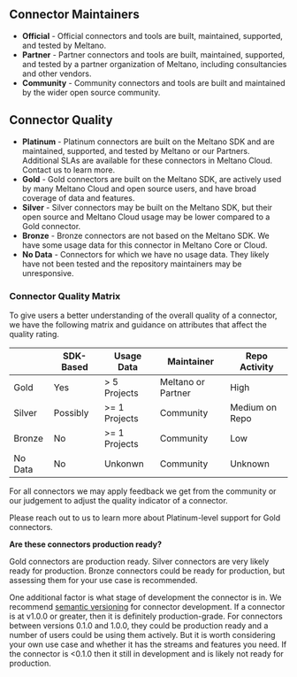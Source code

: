 ## Connector Maintainers

* **Official** -  Official connectors and tools are built, maintained, supported, and tested by Meltano.
* **Partner** - Partner connectors and tools are built, maintained, supported, and tested by a partner organization of Meltano, including consultancies and other vendors.
* **Community** - Community connectors and tools are built and maintained by the wider open source community.

## Connector Quality

* **Platinum** - Platinum connectors are built on the Meltano SDK and are maintained, supported, and tested by Meltano or our Partners. Additional SLAs are available for these connectors in Meltano Cloud. Contact us to learn more.
* **Gold** - Gold connectors are built on the Meltano SDK, are actively used by many Meltano Cloud and open source users, and have broad coverage of data and features.
* **Silver** - Silver connectors may be built on the Meltano SDK, but their open source and Meltano Cloud usage may be lower compared to a Gold connector.
* **Bronze** - Bronze connectors are not based on the Meltano SDK. We have some usage data for this connector in Meltano Core or Cloud.
* **No Data** - Connectors for which we have no usage data. They likely have not been tested and the repository maintainers may be unresponsive.


### Connector Quality Matrix

To give users a better understanding of the overall quality of a connector, we have the following matrix and guidance on attributes that affect the quality rating.

|         | SDK-Based | Usage Data    | Maintainer         | Repo Activity  |
|---------|-----------|---------------|--------------------|----------------|
| Gold    | Yes       | > 5 Projects  | Meltano or Partner | High           |
| Silver  | Possibly  | >= 1 Projects | Community          | Medium on Repo |
| Bronze  | No        | >= 1 Projects | Community          | Low            |
| No Data | No        | Unkonwn       | Community          | Unknown        |

<!-- Generated from https://www.tablesgenerator.com/markdown_tables -->

For all connectors we may apply feedback we get from the community or our judgement to adjust the quality indicator of a connector.

Please reach out to us to learn more about Platinum-level support for Gold connectors.

**Are these connectors production ready?**

Gold connectors are production ready. Silver connectors are very likely ready for production. Bronze connectors could be ready for production, but assessing them for your use case is recommended.

One additional factor is what stage of development the connector is in. We recommend [semantic versioning](https://semver.org/) for connector development. If a connector is at v1.0.0 or greater, then it is definitely production-grade. For connectors between versions 0.1.0 and 1.0.0, they could be production ready and a number of users could be using them actively. But it is worth considering your own use case and whether it has the streams and features you need. If the connector is <0.1.0 then it still in development and is likely not ready for production.
